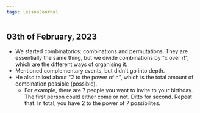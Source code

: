 ```yaml
---
tags: lessonJournal 
---
```


## 03th of February, 2023

- We started combinatorics: combinations and permutations. They are essentially the same thing, but we divide combinations by "x over r!", which are the different ways of organising it.
- Mentioned complementary events, but didn't go into depth.
- He also talked about "2 to the power of n", which is the total amount of combination possible (possible). 
    - For example, there are 7 people you want to invite to your birthday. The first person could either come or not. Ditto for second. Repeat that. In total, you have 2 to the power of 7 possibilites.